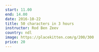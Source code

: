 ```yaml
---
start: 11.00
end: 14.00
date: 2016-10-22
title: 50 characters in 3 hours
instructor: Rod Ben Zeev
country: ndl
image: https://placekitten.com/g/200/300
price: 20
---
```

